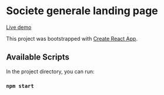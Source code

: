 # Societe generale landing page

<a href='https://elastic-aryabhata-53b94e.netlify.app/'>Live demo</a>

This project was bootstrapped with [Create React App](https://github.com/facebook/create-react-app).

## Available Scripts

In the project directory, you can run:

### `npm start`
